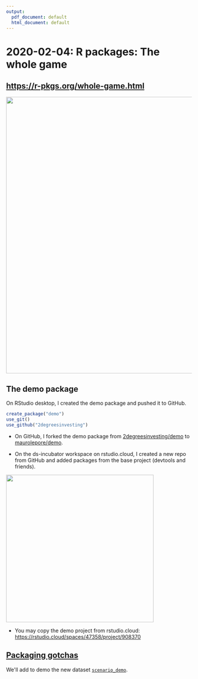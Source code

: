 ```yaml
---
output:
  pdf_document: default
  html_document: default
---
```

# 2020-02-04: R packages: The whole game



## <https://r-pkgs.org/whole-game.html>

<img src="https://i.imgur.com/spXKlG3.png" align="center" width = 750 />



## The demo package

On RStudio desktop, I created the demo package and pushed it to GitHub.

```R
create_package("demo")
use_git()
use_github("2degreesinvesting")
```

* On GitHub, I forked the demo package from [2degreesinvesting/demo](https://github.com/2DegreesInvesting/demo) to [maurolepore/demo](https://github.com/maurolepore/demo).

* On the ds-incubator workspace on rstudio.cloud, I created a new repo from GitHub and added packages from the base project (devtools and friends).

<img src="https://i.imgur.com/hmsP7WH.png" align="center" width = 400 />

* You may copy the demo project from rstudio.cloud: <https://rstudio.cloud/spaces/47358/project/908370>



## [Packaging gotchas](https://2degreesinvesting.github.io/ds-incubator/gotchas-when-moving-code-from-a-script-to-an-r-package.html)

We'll add to demo the new dataset [`scenario_demo`](https://github.com/2DegreesInvesting/r2dii.dataraw/blob/master/data-raw/scenario_demo.csv).
